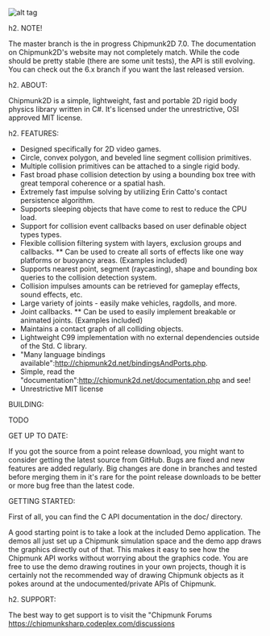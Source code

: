 ![alt tag](http://files.slembcke.net/chipmunk/logo/logo1_med.png)

h2. NOTE!

The master branch is the in progress Chipmunk2D 7.0. The documentation on Chipmunk2D's website may not completely match. While the code should be pretty stable (there are some unit tests), the API is still evolving. You can check out the 6.x branch if you want the last released version.

h2. ABOUT:

Chipmunk2D is a simple, lightweight, fast and portable 2D rigid body physics library written in C#. It's licensed under the unrestrictive, OSI approved MIT license.

h2. FEATURES:

* Designed specifically for 2D video games.
* Circle, convex polygon, and beveled line segment collision primitives.
* Multiple collision primitives can be attached to a single rigid body.
* Fast broad phase collision detection by using a bounding box tree with great temporal coherence or a spatial hash.
* Extremely fast impulse solving by utilizing Erin Catto's contact persistence algorithm.
* Supports sleeping objects that have come to rest to reduce the CPU load.
* Support for collision event callbacks based on user definable object types types.
* Flexible collision filtering system with layers, exclusion groups and callbacks.
** Can be used to create all sorts of effects like one way platforms or buoyancy areas. (Examples included)
* Supports nearest point, segment (raycasting), shape and bounding box queries to the collision detection system.
* Collision impulses amounts can be retrieved for gameplay effects, sound effects, etc.
* Large variety of joints - easily make vehicles, ragdolls, and more.
* Joint callbacks.
** Can be used to easily implement breakable or animated joints. (Examples included)
* Maintains a contact graph of all colliding objects.
* Lightweight C99 implementation with no external dependencies outside of the Std. C library.
* "Many language bindings available":http://chipmunk2d.net/bindingsAndPorts.php.
* Simple, read the "documentation":http://chipmunk2d.net/documentation.php and see!
* Unrestrictive MIT license


BUILDING:

TODO


GET UP TO DATE:

If you got the source from a point release download, you might want to consider getting the latest source from GitHub. Bugs are fixed and new features are added regularly. Big changes are done in branches and tested before merging them in it's rare for the point release downloads to be better or more bug free than the latest code.


GETTING STARTED:

First of all, you can find the C API documentation in the doc/ directory.

A good starting point is to take a look at the included Demo application. The demos all just set up a Chipmunk simulation space and the demo app draws the graphics directly out of that. This makes it easy to see how the Chipmunk API works without worrying about the graphics code. You are free to use the demo drawing routines in your own projects, though it is certainly not the recommended way of drawing Chipmunk objects as it pokes around at the undocumented/private APIs of Chipmunk.


h2. SUPPORT:

The best way to get support is to visit the "Chipmunk Forums https://chipmunksharp.codeplex.com/discussions
